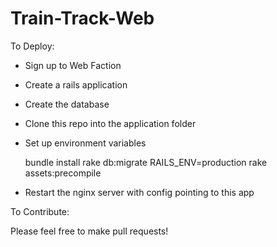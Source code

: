 Train-Track-Web
===============

To Deploy:

- Sign up to Web Faction
- Create a rails application
- Create the database
- Clone this repo into the application folder
- Set up environment variables

    bundle install
    rake db:migrate RAILS_ENV=production
    rake assets:precompile

- Restart the nginx server with config pointing to this app


To Contribute:

Please feel free to make pull requests!
